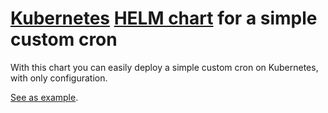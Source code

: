 # [Kubernetes](https://kubernetes.io/) [HELM chart](https://helm.sh/) for a simple custom cron

With this chart you can easily deploy a simple custom cron on Kubernetes, with only configuration.

[See as example](./tests/values.yaml).
